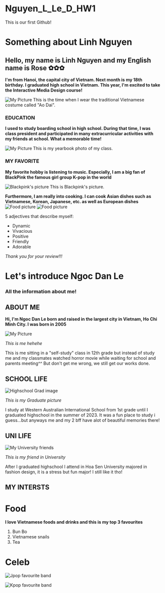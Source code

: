 # Nguyen_L_Le_D_HW1
This is our first Github!
# Something about Linh Nguyen

## Hello, my name is Linh Nguyen and my English name is Rose ✿✿✿

**I'm from Hanoi, the capital city of Vietnam. Next month is my 18th birthday. I graduated high school in Vietnam. This year, I'm excited to take the Interactive Media Design course!**


![My Picture](images/IMG_5268.JPG)
This is the time when I wear the traditional Vietnamese costume called "Ao Dai".


### EDUCATION
**I used to study boarding school in high school. During that time, I was class president and participated in many extracurricular activities with my friends at school. What a memorable time!**


![My Picture](images/IMG_2409.JPG)
This is my yearbook photo of my class.


### MY FAVORITE
**My favorite hobby is listening to music. Especially, I am a big fan of BlackPink the famous girl group K-pop in the world**


![Blackpink's picture](images/R1364Blackpink-Opener.jpg.webp)
This is Blackpink's picture.


**Furthermore, I am really into cooking. I can cook Asian dishes such as Vietnamese, Korean, Japanese, etc. as well as European dishes**
![Food picture](images/wang1.jpg)
![Food picture](images/full-table-delicious-european-foods-drinks-dinner-party-top-view_641503-84121.jpg.avif)


5 adjectives that describe myself:
- Dynamic
- Vivacious
- Positive
- Friendly
- Adorable


*Thank you for your review!!!*





# Let's introduce Ngoc Dan Le


### All the information about me!



## ABOUT ME

**Hi, I'm Ngoc Dan Le born and raised in the largest city in Vietnam, Ho Chi Minh City. I was born in 2005**


![My Picture](images/z5891182095933_cb92784352c1375f3b5790fbb6dcf1a5.jpg)

*This is me hehehe*

This is me sitting in a "self-study" class in 12th grade but instead of study me and my classmates watched horror movie while waiting for school and parents meeting^^ But don't get me wrong, we still get our works done.


## SCHOOL LIFE

![Highschool Grad image](images/z5891760087741_80c0d7a3b615b8331e20c8b8c2c6c3de.jpg)

*This is my Graduate picture*


I study at Western Australian International School from 1st grade until I graduated highschool in the summer of 2023. It was a fun place to study i guess...but anyways me and my 2 bff have alot of beautiful memories there!



## UNI LIFE

![My University friends](images/z5891246554551_6b4fd6a3672772b70ec5450864e89744.jpg)

*This is my friend in University*


After I graduated highschool I attend in Hoa Sen University majored in fashion design, it is a stress but fun major! I still like it tho!




## MY INTERSTS


# Food

**I love Vietnamese foods and drinks and this is my top 3 favourites**
1. Bun Bo
2. Vietnamese snails
3. Tea


# Celeb

![Jpop favourite band](images/z5891871916049_c26241f9949df8b24c80ab9ef80b30d9.jpg)

![Kpop favourite band](images/NCT-3.jpg)
